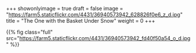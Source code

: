 +++
showonlyimage = true
draft = false
image = "https://farm5.staticflickr.com/4431/36940573942_628826f0e6_z_d.jpg"
title = "The One with the Basket Under Snow"
weight = 0
+++

{{% fig class="full" src="https://farm5.staticflickr.com/4431/36940573942_fd40f50a54_o_d.jpg" %}}
